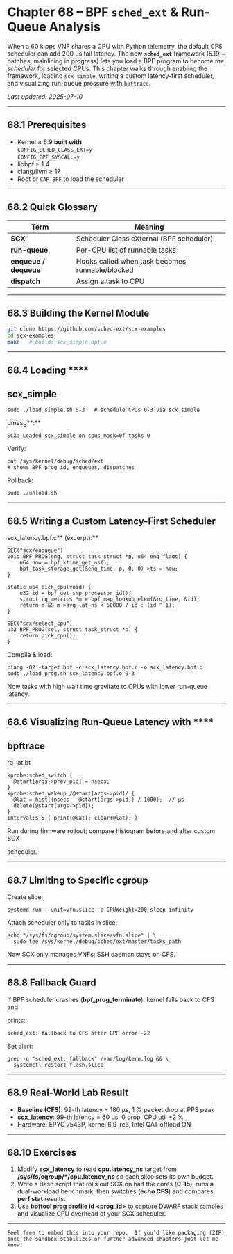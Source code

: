
# Chapter 68 – BPF `sched_ext` & Run-Queue Analysis

When a 60 k pps VNF shares a CPU with Python telemetry, the default CFS
scheduler can add 200 µs tail latency.  The new **`sched_ext`** framework
(5.19 + patches, mainlining in progress) lets you load a BPF program to become
_the scheduler_ for selected CPUs.  This chapter walks through enabling the
framework, loading `scx_simple`, writing a custom latency-first scheduler, and
visualizing run-queue pressure with `bpftrace`.

_Last updated: 2025-07-10_

---

## 68.1  Prerequisites

* Kernel ≥ 6.9 **built with**  
  `CONFIG_SCHED_CLASS_EXT=y`  
  `CONFIG_BPF_SYSCALL=y`
* libbpf ≥ 1.4
* clang/llvm ≥ 17
* Root or `CAP_BPF` to load the scheduler

---

## 68.2  Quick Glossary

| Term | Meaning |
|------|---------|
| **SCX** | Scheduler Class eXternal (BPF scheduler) |
| **run-queue** | Per-CPU list of runnable tasks |
| **enqueue / dequeue** | Hooks called when task becomes runnable/blocked |
| **dispatch** | Assign a task to CPU |

---

## 68.3  Building the Kernel Module

```bash
git clone https://github.com/sched-ext/scx-examples
cd scx-examples
make   # builds scx_simple.bpf.o
```

---

## **68.4**  **Loading** ****

## **scx_simple**

```
sudo ./load_simple.sh 0-3   # schedule CPUs 0-3 via scx_simple
```

dmesg**:**

```
SCX: Loaded scx_simple on cpus_mask=0f tasks 0
```

Verify:

```
cat /sys/kernel/debug/sched/ext
# shows BPF prog id, enqueues, dispatches
```

Rollback:

```
sudo ./unload.sh
```

---

## **68.5**  **Writing a Custom Latency-First Scheduler**

scx_latency.bpf.c** (excerpt):**

```
SEC("scx/enqueue")
void BPF_PROG(enq, struct task_struct *p, u64 enq_flags) {
    u64 now = bpf_ktime_get_ns();
    bpf_task_storage_get(&enq_time, p, 0, 0)->ts = now;
}

static u64 pick_cpu(void) {
    u32 id = bpf_get_smp_processor_id();
    struct rq_metrics *m = bpf_map_lookup_elem(&rq_time, &id);
    return m && m->avg_lat_ns < 50000 ? id : (id ^ 1);
}

SEC("scx/select_cpu")
u32 BPF_PROG(sel, struct task_struct *p) {
    return pick_cpu();
}
```

Compile & load:

```
clang -O2 -target bpf -c scx_latency.bpf.c -o scx_latency.bpf.o
sudo ./load_prog.sh scx_latency.bpf.o 0-3
```

Now tasks with high wait time gravitate to CPUs with lower run-queue latency.

---

## **68.6**  **Visualizing Run-Queue Latency with** ****

## **bpftrace**

rq_lat.bt

```
kprobe:sched_switch {
  @start[args->prev_pid] = nsecs;
}
kprobe:sched_wakeup /@start[args->pid]/ {
  @lat = hist((nsecs - @start[args->pid]) / 1000);  // µs
  delete(@start[args->pid]);
}
interval:s:5 { print(@lat); clear(@lat); }
```

Run during firmware rollout; compare histogram before and after custom SCX

scheduler.

---

## **68.7**  **Limiting to Specific cgroup**

Create slice:

```
systemd-run --unit=vfn.slice -p CPUWeight=200 sleep infinity
```

Attach scheduler only to tasks in slice:

```
echo "/sys/fs/cgroup/system.slice/vfn.slice" | \
  sudo tee /sys/kernel/debug/sched/ext/master/tasks_path
```

Now SCX only manages VNFs; SSH daemon stays on CFS.

---

## **68.8**  **Fallback Guard**

If BPF scheduler crashes (**bpf_prog_terminate**), kernel falls back to CFS and

prints:

```
sched_ext: fallback to CFS after BPF error -22
```

Set alert:

```
grep -q "sched_ext: fallback" /var/log/kern.log && \
  systemctl restart flash.slice
```

---

## **68.9**  **Real-World Lab Result**

* **Baseline (CFS)**: 99-th latency = 180 µs, 1 % packet drop at PPS peak
* **scx_latency**: 99-th latency = 60 µs, 0 drop, CPU util +2 %
* Hardware: EPYC 7543P, kernel 6.9-rc6, Intel QAT offload ON

---

## **68.10**  **Exercises**

1. Modify **scx_latency** to read **cpu.latency_ns** target from
   **/sys/fs/cgroup/*/cpu.latency_ns** so each slice sets its own budget.
2. Write a Bash script that rolls out SCX on half the cores (**0-15**), runs a
   dual-workload benchmark, then switches (**echo CFS**) and compares **perf stat** results.
3. Use **bpftool prog profile id <prog_id>** to capture DWARF stack samples and
   visualize CPU overhead of your SCX scheduler.

---

```
Feel free to embed this into your repo.  If you’d like packaging (ZIP) once the sandbox stabilizes—or further advanced chapters—just let me know!
```
